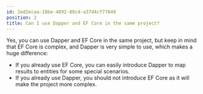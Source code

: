 ```yaml
---
id: 2ed2ecaa-10be-4892-89c4-a37d4cf77649
position: 2
title: Can I use Dapper and EF Core in the same project?
---
```


Yes, you can use Dapper and EF Core in the same project, but keep in mind that EF Core is complex, and Dapper is very simple to use, which makes a huge difference:

- If you already use EF Core, you can easily introduce Dapper to map results to entities for some special scenarios.
- If you already use Dapper, you should not introduce EF Core as it will make the project more complex.